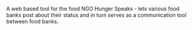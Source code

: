 A web based tool for the food NGO Hunger Speaks - lets various food banks post about their status and in turn serves as a communication tool between food banks.